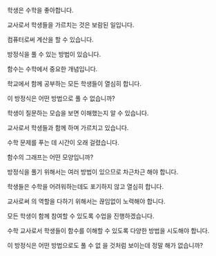 
학생은 수학을 좋아합니다. 

교사로서 학생들을 가르치는 것은 보람된 일입니다. 

컴퓨터로써 계산을 할 수 있습니다. 

방정식을 풀 수 있는 방법이 있습니다. 

함수는 수학에서 중요한 개념입니다. 

학교에서 함께 공부하는 모든 학생들이 열심히 합니다. 

이 방정식은 어떤 방법으로 풀 수 없습니까? 

학생이 질문하는 모습을 보면 이해했는지 알 수 있습니다. 

교사로서 학생들과 함께 하며 가르치고 있습니다. 

수학 문제를 푸는 데 시간이 오래 걸렸습니다. 

함수의 그래프는 어떤 모양입니까? 

방정식을 풀기 위해서는 여러 방법이 있으므로 차근차근 해야 합니다. 

학생들은 수학을 어려워하는데도 포기하지 않고 열심히 합니다. 

교사로써 의 역할을 다하기 위해서는 끊임없이 노력해야 합니다. 

모든 학생이 함께 참여할 수 있도록 수업을 진행하겠습니다. 

수학 교사로서 학생들이 함수를 이해할 수 있도록 다양한 방법을 시도해야 합니다. 

이 방정식은 어떤 방법으로도 풀 수 없 을 것처럼 보이는데 정말 해가 없습니까? 
